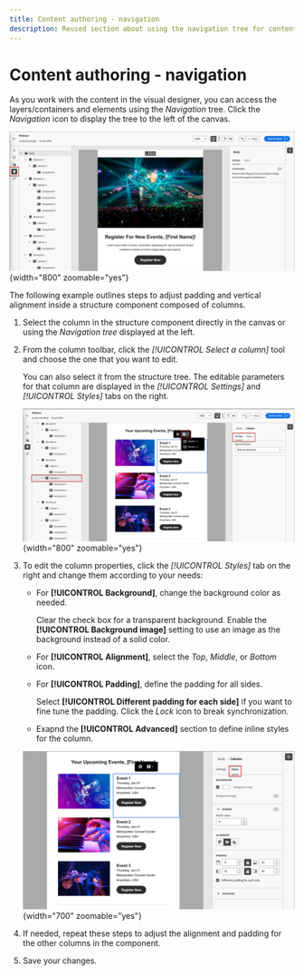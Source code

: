 ```yaml
---
title: Content authoring - navigation
description: Reused section about using the navigation tree for content authoring
---
```

# Content authoring - navigation

As you work with the content in the visual designer, you can access the layers/containers and elements using the _Navigation_ tree. Click the _Navigation_ icon to display the tree to the left of the canvas.

![Access the content layers](../assets/content-design-shared/content-design-layers.png){width="800" zoomable="yes"}

The following example outlines steps to adjust padding and vertical alignment inside a structure component composed of columns.

1. Select the column in the structure component directly in the canvas or using the _Navigation tree_ displayed at the left.

1. From the column toolbar, click the _[!UICONTROL Select a column]_ tool and choose the one that you want to edit.

   You can also select it from the structure tree. The editable parameters for that column are displayed in the _[!UICONTROL Settings]_ and _[!UICONTROL Styles]_ tabs on the right.

    ![Column components displayed in the visual designer](../assets/content-design-shared/content-design-layers-column-select.png){width="800" zoomable="yes"}

1. To edit the column properties, click the _[!UICONTROL Styles]_ tab on the right and change them according to your needs:

   * For **[!UICONTROL Background]**, change the background color as needed.

      Clear the check box for a transparent background. Enable the **[!UICONTROL Background image]** setting to use an image as the background instead of a solid color.

   * For **[!UICONTROL Alignment]**, select the _Top_, _Middle_, or _Bottom_ icon.
   * For **[!UICONTROL Padding]**, define the padding for all sides.

      Select **[!UICONTROL Different padding for each side]** if you want to fine tune the padding. Click the _Lock_ icon to break synchronization.

   * Exapnd the **[!UICONTROL Advanced]** section to define inline styles for the column.

    ![Change the styles for the selected column](../assets/content-design-shared/content-design-layers-column-styles.png){width="700" zoomable="yes"}

1. If needed, repeat these steps to adjust the alignment and padding for the other columns in the component.

1. Save your changes.

